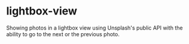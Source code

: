 # lightbox-view
Showing photos in a lightbox view using Unsplash's public API with the ability to go to the next or the previous photo.
